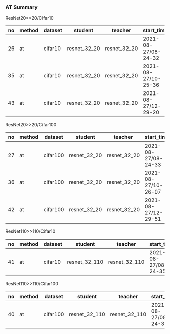 ### AT Summary

ResNet20>>20/Cifar10

| no   | method | dataset | student      | teacher      | start_time          | acc         | epoch | nepoch | lr   | batch_size |
| ---- | ------ | ------- | ------------ | ------------ | ------------------- | ----------- | ----- | ------ | ---- | ---------- |
| 26   | at     | cifar10 | resnet_32_20 | resnet_32_20 | 2021-08-27/08-24-32 | 91.796875   | 119   | 200    | 0.1  | 128        |
| 35   | at     | cifar10 | resnet_32_20 | resnet_32_20 | 2021-08-27/10-25-36 | 92.15745544 | 165   | 200    | 0.1  | 128        |
| 43   | at     | cifar10 | resnet_32_20 | resnet_32_20 | 2021-08-27/12-29-20 | 91.7868576  | 159   | 200    | 0.1  | 128        |

ResNet20>>20/Cifar100

| no   | method | dataset  | student      | teacher      | start_time          | acc         | epoch | nepoch | lr   | batch_size |
| ---- | ------ | -------- | ------------ | ------------ | ------------------- | ----------- | ----- | ------ | ---- | ---------- |
| 27   | at     | cifar100 | resnet_32_20 | resnet_32_20 | 2021-08-27/08-24-33 | 68.47956848 | 154   | 200    | 0.1  | 128        |
| 36   | at     | cifar100 | resnet_32_20 | resnet_32_20 | 2021-08-27/10-26-07 | 67.94871521 | 155   | 200    | 0.1  | 128        |
| 42   | at     | cifar100 | resnet_32_20 | resnet_32_20 | 2021-08-27/12-29-51 | 68.7600174  | 159   | 200    | 0.1  | 128        |

ResNet110>>110/Cifar10

| no   | method | dataset | student       | teacher       | start_time          | acc         | epoch | nepoch | lr   | batch_size |
| ---- | ------ | ------- | ------------- | ------------- | ------------------- | ----------- | ----- | ------ | ---- | ---------- |
| 41   | at     | cifar10 | resnet_32_110 | resnet_32_110 | 2021-08-27/08-24-35 | 93.20913696 | 192   | 200    | 0.1  | 128        |

ResNet110>>110/Cifar100

| no   | method | dataset  | student       | teacher       | start_time          | acc        | epoch | nepoch | lr   | batch_size |
| ---- | ------ | -------- | ------------- | ------------- | ------------------- | ---------- | ----- | ------ | ---- | ---------- |
| 40   | at     | cifar100 | resnet_32_110 | resnet_32_110 | 2021-08-27/08-24-35 | 72.6662674 | 105   | 200    | 0.1  | 128        |





